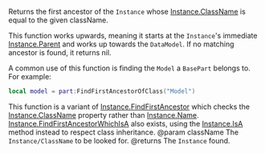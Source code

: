 Returns the first ancestor of the `Instance` whose [Instance.ClassName](https://developer.roblox.com/api-reference/property/Instance/ClassName) is equal to the given className.

This function works upwards, meaning it starts at the `Instance`'s immediate [Instance.Parent](https://developer.roblox.com/api-reference/property/Instance/Parent) and works up towards the `DataModel`. If no matching ancestor is found, it returns nil.

A common use of this function is finding the `Model` a `BasePart` belongs to. For example:

```lua
local model = part:FindFirstAncestorOfClass("Model")
```

This function is a variant of [Instance.FindFirstAncestor](https://developer.roblox.com/api-reference/function/Instance/FindFirstAncestor) which checks the [Instance.ClassName](https://developer.roblox.com/api-reference/property/Instance/ClassName) property rather than [Instance.Name](https://developer.roblox.com/api-reference/property/Instance/Name). [Instance.FindFirstAncestorWhichIsA](https://developer.roblox.com/api-reference/function/Instance/FindFirstAncestorWhichIsA) also exists, using the [Instance.IsA](https://developer.roblox.com/api-reference/function/Instance/IsA) method instead to respect class inheritance.
@param className The `Instance/ClassName` to be looked for.
@returns The `Instance` found.